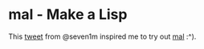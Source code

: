 # mal - Make a Lisp

This [tweet](https://twitter.com/timmrgn/status/1379438600400613378) from @seven1m inspired me to
try out [mal](https://github.com/kanaka/mal) :^).
